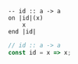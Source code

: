 ```applescript
-- id :: a -> aon |id|(x)	xend |id|
```

```js
// id :: a -> a
const id = x => x;
```